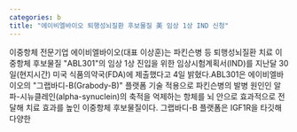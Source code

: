 ```yaml
---
categories: b
title: "에이비엘바이오 퇴행성뇌질환 후보물질 美 임상 1상 IND 신청"
---
```

이중항체 전문기업 에이비엘바이오(대표 이상훈)는 파킨슨병 등 퇴행성뇌질환 치료 이중항체 후보물질 "ABL301"의 임상 1상 진입을 위한 임상시험계획서(IND)를 지난달 30일(현지시간) 미국 식품의약국(FDA)에 제출했다고 4일 밝혔다.ABL301은 에이비엘바이오의 "그랩바디-B(Grabody-B)" 플랫폼 기술 적용으로 파킨슨병의 발병 원인인 알파-시뉴클레인(alpha-synuclein)의 축적을 억제하는 항체를 뇌 안으로 효과적으로 전달해 치료 효과를 높인 이중항체 후보물질이다. 그랩바디-B 플랫폼은 IGF1R을 타깃해 다양한